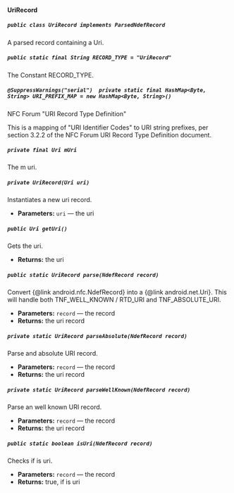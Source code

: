 #### UriRecord

##### `public class UriRecord implements ParsedNdefRecord`

A parsed record containing a Uri.

##### `public static final String RECORD_TYPE = "UriRecord"`

The Constant RECORD_TYPE.

##### `@SuppressWarnings("serial")  private static final HashMap<Byte, String> URI_PREFIX_MAP = new HashMap<Byte, String>()`

NFC Forum "URI Record Type Definition" 

This is a mapping of "URI Identifier Codes" to URI string prefixes, per section 3.2.2 of the NFC Forum URI Record Type Definition document.

##### `private final Uri mUri`

The m uri.

##### `private UriRecord(Uri uri)`

Instantiates a new uri record.

 * **Parameters:** `uri` — the uri

##### `public Uri getUri()`

Gets the uri.

 * **Returns:** the uri

##### `public static UriRecord parse(NdefRecord record)`

Convert {@link android.nfc.NdefRecord} into a {@link android.net.Uri}. This will handle both TNF_WELL_KNOWN / RTD_URI and TNF_ABSOLUTE_URI.

 * **Parameters:** `record` — the record
 * **Returns:** the uri record

##### `private static UriRecord parseAbsolute(NdefRecord record)`

Parse and absolute URI record.

 * **Parameters:** `record` — the record
 * **Returns:** the uri record

##### `private static UriRecord parseWellKnown(NdefRecord record)`

Parse an well known URI record.

 * **Parameters:** `record` — the record
 * **Returns:** the uri record

##### `public static boolean isUri(NdefRecord record)`

Checks if is uri.

 * **Parameters:** `record` — the record
 * **Returns:** true, if is uri
